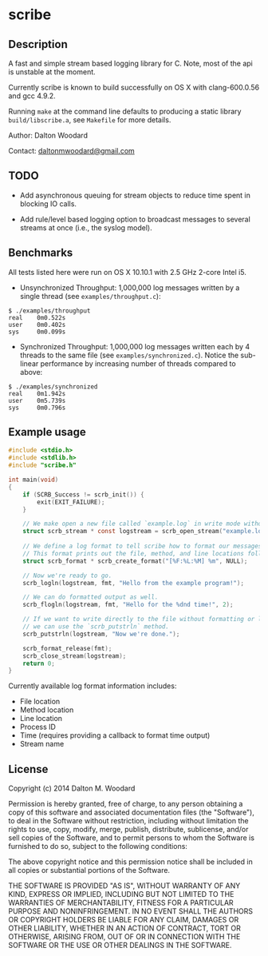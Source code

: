 # scribe

## Description
A fast and simple stream based logging library for C. Note, most of the api is unstable at the moment.

Currently scribe is known to build successfully on OS X with clang-600.0.56 and gcc 4.9.2.

Running `make` at the command line defaults to producing a static library `build/libscribe.a`,
see `Makefile` for more details.

Author: Dalton Woodard

Contact: daltonmwoodard@gmail.com

## TODO
- Add asynchronous queuing for stream objects to reduce time spent in blocking IO calls.

- Add rule/level based logging option to broadcast messages to several streams at once (i.e., the syslog model).

## Benchmarks
All tests listed here were run on OS X 10.10.1 with 2.5 GHz 2-core Intel i5.

- Unsynchronized Throughput: 1,000,000 log messages written by a single thread (see `examples/throughput.c`):
```
$ ./examples/throughput
real    0m0.522s
user    0m0.402s
sys     0m0.099s
```

- Synchronized Throughput: 1,000,000 log messages written each by 4 threads to the same file (see
  `examples/synchronized.c`). Notice the sub-linear performance by increasing number of threads compared to above:
```
$ ./examples/synchronized
real    0m1.942s
user    0m5.739s
sys     0m0.796s
```

## Example usage

```c
#include <stdio.h>
#include <stdlib.h>
#include "scribe.h"

int main(void)
{
    if (SCRB_Success != scrb_init()) {
        exit(EXIT_FAILURE);
    }

    // We make open a new file called `example.log` in write mode without synchronization.
    struct scrb_stream * const logstream = scrb_open_stream("example.log", "w", false);
    
    // We define a log format to tell scribe how to format our messages.
    // This format prints out the file, method, and line locations followed by the message itself.
    struct scrb_format * scrb_create_format("[%F:%L:%M] %m", NULL);

    // Now we're ready to go.
    scrb_logln(logstream, fmt, "Hello from the example program!");

    // We can do formatted output as well.
    scrb_flogln(logstream, fmt, "Hello for the %dnd time!", 2);

    // If we want to write directly to the file without formatting or location/time info
    // we can use the `scrb_putstrln` method.
    scrb_putstrln(logstream, "Now we're done.");

    scrb_format_release(fmt);
    scrb_close_stream(logstream);
    return 0;
}
```

Currently available log format information includes:

- File location
- Method location
- Line location
- Process ID
- Time (requires providing a callback to format time output)
- Stream name

## License
Copyright (c) 2014 Dalton M. Woodard

Permission is hereby granted, free of charge, to any person obtaining a copy of this software and associated
documentation files (the "Software"), to deal in the Software without restriction, including without limitation the
rights to use, copy, modify, merge, publish, distribute, sublicense, and/or sell copies of the Software, and to permit
persons to whom the Software is furnished to do so, subject to the following conditions:

The above copyright notice and this permission notice shall be included in all copies or substantial portions of the
Software.

THE SOFTWARE IS PROVIDED "AS IS", WITHOUT WARRANTY OF ANY KIND, EXPRESS OR IMPLIED, INCLUDING BUT NOT LIMITED TO THE
WARRANTIES OF MERCHANTABILITY, FITNESS FOR A PARTICULAR PURPOSE AND NONINFRINGEMENT. IN NO EVENT SHALL THE AUTHORS OR
COPYRIGHT HOLDERS BE LIABLE FOR ANY CLAIM, DAMAGES OR OTHER LIABILITY, WHETHER IN AN ACTION OF CONTRACT, TORT OR
OTHERWISE, ARISING FROM, OUT OF OR IN CONNECTION WITH THE SOFTWARE OR THE USE OR OTHER DEALINGS IN THE SOFTWARE.


